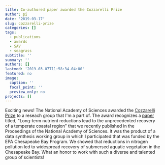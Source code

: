```yaml
---
title: Co-authored paper awarded the Cozzarelli Prize
author: pi
date: '2019-03-17'
slug: cozzarelli-prize
categories: []
tags:
  - publications
  - awards
  - SAV
  - seagrass
subtitle: ''
summary: ''
authors: []
lastmod: '2019-03-07T11:58:34-04:00'
featured: no
image:
  caption: ''
  focal_point: ''
  preview_only: no
projects: []
---
```

Exciting news! The National Academy of Sciences awarded the [Cozzarelli Prize](http://www.nasonline.org/news-and-multimedia/news/pnas-cozzarelli-2018.html) to a reseach group that I'm a part of. The award recognizes a [paper](https://www.pnas.org/content/115/14/3658) titled, "Long-term nutrient reductions lead to the unprecedented recovery of a temperate coastal region" that we recently published in the Proceedings of the National Academy of Sciences. It was the product of a data synthesis working group in which I participated that was funded by the EPA Chesapeake Bay Program. We showed that reductions in nitrogen pollution led to widespread recovery of submersed aquatic vegetation in the Chesapeake Bay. What an honor to work with such a diverse and talented group of scientists!
